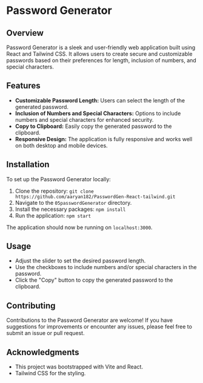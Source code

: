 # Password Generator

## Overview

Password Generator is a sleek and user-friendly web application built using React and Tailwind CSS. It allows users to create secure and customizable passwords based on their preferences for length, inclusion of numbers, and special characters.

## Features

- **Customizable Password Length:** Users can select the length of the generated password.
- **Inclusion of Numbers and Special Characters:** Options to include numbers and special characters for enhanced security.
- **Copy to Clipboard:** Easily copy the generated password to the clipboard.
- **Responsive Design:** The application is fully responsive and works well on both desktop and mobile devices.

## Installation

To set up the Password Generator locally:

1. Clone the repository: `git clone https://github.com/aaryan182/PasswordGen-React-tailwind.git`
2. Navigate to the `05passwordGenerator` directory.
3. Install the necessary packages: `npm install`
4. Run the application: `npm start`

The application should now be running on `localhost:3000`.

## Usage

- Adjust the slider to set the desired password length.
- Use the checkboxes to include numbers and/or special characters in the password.
- Click the "Copy" button to copy the generated password to the clipboard.

## Contributing

Contributions to the Password Generator are welcome! If you have suggestions for improvements or encounter any issues, please feel free to submit an issue or pull request.

## Acknowledgments

- This project was bootstrapped with Vite and React.
- Tailwind CSS for the styling.
